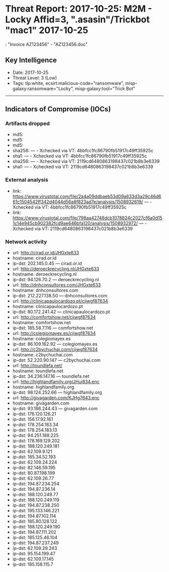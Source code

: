 # Threat Report: 2017-10-25: M2M -  Locky Affid=3, ".asasin"/Trickbot "mac1" 2017-10-25
 : "Invoice AZ123456" - "AZ123456.doc"


## Key Intelligence
* Date: 2017-10-25
* Threat Level: 3 (Low)
* Tags: tlp:white, ecsirt:malicious-code="ransomware", misp-galaxy:ransomware="Locky", misp-galaxy:tool="Trick Bot"

---

## Indicators of Compromise (IOCs)
### Artifacts dropped
* md5: <md5>
* md5: <md5>
* md5: <md5>
* sha256: <sha256> — - Xchecked via VT: 4bbfcc1fc86790fb51917c49ff35925c
* sha1: <sha1> — - Xchecked via VT: 4bbfcc1fc86790fb51917c49ff35925c
* sha256: <sha256> — - Xchecked via VT: 2119cd6480863198437c021b8b3e6339
* sha1: <sha1> — - Xchecked via VT: 2119cd6480863198437c021b8b3e6339

### External analysis
* link: https://www.virustotal.com/file/2a4a09ddbaeb53d09a633d3a29c46d661c1504542ff342d4044d56a8f823ad7e/analysis/1508932619/ — - Xchecked via VT: 4bbfcc1fc86790fb51917c49ff35925c
* link: https://www.virustotal.com/file/798aa42748dcb1078824c2027cf6a0d151c14e945cb902382fcd9ae646bfa120/analysis/1508932972/ — - Xchecked via VT: 2119cd6480863198437c021b8b3e6339

### Network activity
* url: http://cirad.or.id/JHGxte633
* hostname: cirad.or.id
* ip-dst: 202.145.0.45 — cirad.or.id
* url: http://deroeckrecycling.nl/JHGxte633
* hostname: deroeckrecycling.nl
* ip-dst: 94.126.70.2 — deroeckrecycling.nl
* url: http://dnhconsultores.com/JHGxte633
* hostname: dnhconsultores.com
* ip-dst: 212.227.138.50 — dnhconsultores.com
* url: http://clinicapaulocardozo.pt/cjiwgf87634
* hostname: clinicapaulocardozo.pt
* ip-dst: 80.172.241.42 — clinicapaulocardozo.pt
* url: http://comfortshow.net/cjiwgf87634
* hostname: comfortshow.net
* ip-dst: 185.58.7.116 — comfortshow.net
* url: http://colegiomayex.es/cjiwgf87634
* hostname: colegiomayex.es
* ip-dst: 86.109.162.92 — colegiomayex.es
* url: http://c2bychuchai.com/cjiwgf87634
* hostname: c2bychuchai.com
* ip-dst: 52.220.90.147 — c2bychuchai.com
* url: http://toundlefa.net/
* hostname: toundlefa.net
* ip-dst: 34.236.147.16 — toundlefa.net
* url: http://highlandfamily.org/JHui834.enc
* hostname: highlandfamily.org
* ip-dst: 98.124.252.66 — highlandfamily.org
* url: http://givagarden.com/KJHg7643.enc
* hostname: givagarden.com
* ip-dst: 93.186.244.43 — givagarden.com
* ip-dst: 176.120.126.21
* ip-dst: 156.17.92.161
* ip-dst: 178.254.183.34
* ip-dst: 178.254.183.13
* ip-dst: 94.251.188.225
* ip-dst: 178.169.129.202
* ip-dst: 188.120.249.181
* ip-dst: 62.109.9.121
* ip-dst: 185.34.52.193
* ip-dst: 62.109.24.224
* ip-dst: 82.146.59.195
* ip-dst: 80.87.198.199
* ip-dst: 62.109.26.77
* ip-dst: 194.87.234.254
* ip-dst: 194.87.236.14
* ip-dst: 188.120.249.77
* ip-dst: 188.120.249.119
* ip-dst: 194.87.238.250
* ip-dst: 195.133.146.221
* ip-dst: 194.87.102.114
* ip-dst: 185.80.128.122
* ip-dst: 188.120.249.190
* ip-dst: 194.87.111.202
* ip-dst: 185.125.46.104
* ip-dst: 194.87.237.249
* ip-dst: 62.109.29.243
* ip-dst: 95.154.199.47
* ip-dst: 62.109.17.145
* ip-dst: 185.158.115.7
